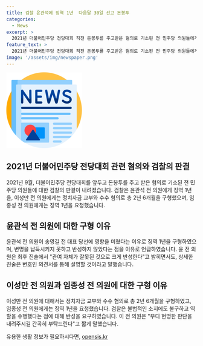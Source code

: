 ```yaml
---
title: 검찰 윤관석에 징역 1년  다음달 30일 선고 돈봉투
categories:
  - News
excerpt: >
  2021년 더불어민주당 전당대회 직전 돈봉투를 주고받은 혐의로 기소된 전 민주당 의원들에게 검찰이 징역형을 구형했다. 선고는 다음달 30일로 예정되어 있다. 윤관석 전 의원에게는 징역 1년을, 이성만 전 의원에게는 총 2년6개월을 요구했으며, 임종성 전 의원에게는 징역 1년을 요청했다. 검찰은 당 선출 결과에 영향을 끼치는 등 행위에 대해 반성하지 않고 변명하는 의원들이라며 구형 이유를 밝혔다. 각 의원은 죄의 정도와 관련하여 진술했으나, 자세한 내용은 변호인과 상의하겠다고 밝혔다.
feature_text: >
  2021년 더불어민주당 전당대회 직전 돈봉투를 주고받은 혐의로 기소된 전 민주당 의원들에게 검찰이 징역형을 구형했다. 선고는 다음달 30일로 예정되어 있다. 윤관석 전 의원에게는 징역 1년을, 이성만 전 의원에게는 총 2년6개월을 요구했으며, 임종성 전 의원에게는 징역 1년을 요청했다. 검찰은 당 선출 결과에 영향을 끼치는 등 행위에 대해 반성하지 않고 변명하는 의원들이라며 구형 이유를 밝혔다. 각 의원은 죄의 정도와 관련하여 진술했으나, 자세한 내용은 변호인과 상의하겠다고 밝혔다.
image: '/assets/img/newspaper.png'
---
```


<p><img src="/assets/img/newspaper.png" alt="kimp 속보" /></p>

<h2 data-ke-size="size26">2021년 더불어민주당 전당대회 관련 혐의와 검찰의 판결</h2>

<p data-ke-size="size16">2021년 9월, 더불어민주당 전당대회를 앞두고 돈봉투를 주고 받은 혐의로 기소된 전 민주당 의원들에 대한 검찰의 판결이 내려졌습니다. 검찰은 윤관석 전 의원에게 징역 1년을, 이성만 전 의원에게는 정치자금 교부와 수수 혐의로 총 2년 6개월을 구형했으며, 임종성 전 의원에게는 징역 1년을 요청했습니다.</p>

<h2 data-ke-size="size24">윤관석 전 의원에 대한 구형 이유</h2>

<p data-ke-size="size16">윤관석 전 의원이 송영길 전 대표 당선에 영향을 미쳤다는 이유로 징역 1년을 구형하였으며, 변명을 납득시키지 못하고 반성하지 않았다는 점을 이유로 언급하였습니다. 윤 전 의원은 최후 진술에서 "관여 자체가 잘못된 것으로 크게 반성한다"고 밝히면서도, 상세한 진술은 변호인 의견서를 통해 설명할 것이라고 말했습니다.</p>

<h2 data-ke-size="size24">이성만 전 의원과 임종성 전 의원에 대한 구형 이유</h2>

<p data-ke-size="size16">이성만 전 의원에 대해서는 정치자금 교부와 수수 혐의로 총 2년 6개월을 구형하였고, 임종성 전 의원에게는 징역 1년을 요청했습니다. 검찰은 불법적인 소지에도 불구하고 역할을 수행했다는 점에 대해 반성을 요구하였습니다. 이 전 의원은 "부디 현명한 판단을 내려주시길 간곡히 부탁드린다"고 짧게 말했습니다.</p>
유용한 생활 정보가 필요하시다면, <a href="https://opensis.kr" rel="dofollow">opensis.kr</a>


